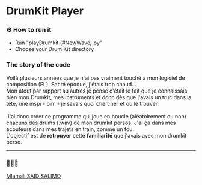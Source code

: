 # DrumKit Player


### ⚙ How to run it
- Run "playDrumkit (#NewWave).py"
- Choose your Drum Kit directory 

### The story of the code
Voilà plusieurs années que je n'ai pas vraiment touché à mon logiciel de composition (FL). Sacré époque, j'étais trop chaud...<br>
Mon atout par rapport au autres je pense c'était le fait que je connaissais bien mon Drumkit, mes instruments et donc 
dès que j'avais un truc dans la tête, une inspi - bim - je savais quoi chercher et où le trouver.<br><br>
J'ai donc créer ce programme qui joue en boucle (aléatoirement ou non) chacuns des drums (.wav) de mon drumkit persos. J'ai ça dans mes écouteurs dans mes trajets en train, comme un fou.<br>
L'objectif est de __retrouver__ cette __familiarité__ que j'avais avec mon drumkit perso.

---
### 👨🏾‍💻
[Mlamali SAID SALIMO](https://www.linkedin.com/in/mlamalisaidsalimo)
